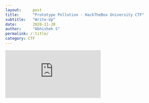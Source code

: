 ```yaml
---
layout:     post
title:      "Prototype Pollution - HackTheBox University CTF"
subtitle:   "Write-Up"
date:       2020-11-20 
author:     "Abhishek S"
permalink: /:title/
category: CTF
---
```



<embed src="https://abhiabhi2306.github.io/img/poc/gunshipwriteuphtb.pdf" type="application/pdf" />
